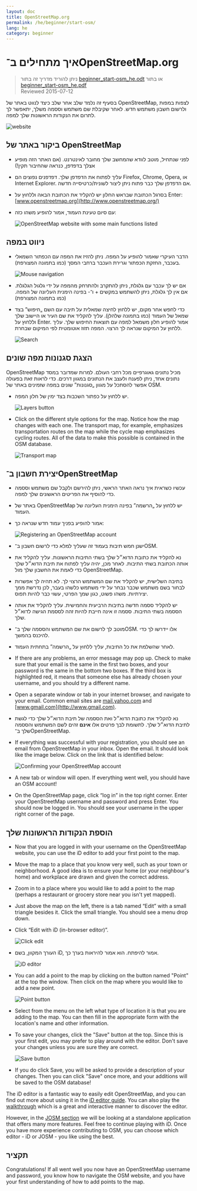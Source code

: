 ```yaml
---
layout: doc
title: OpenStreetMap.org
permalink: /he/beginner/start-osm/
lang: he
category: beginner
---
```


איך מתחילים ב־OpenStreetMap.org
====================================

> ניתן להוריד מדריך זה בתור [beginner_start-osm_he.odt](/files/beginner_start-osm_he.odt) או בתור [beginner_start-osm_he.pdf](/files/beginner_start-osm_he.pdf)  
> Reviewed 2015-07-12  

בסעיף זה נלמד שלב אחר שלב כיצד לנווט באתר של OpenStreetMap, לצפות במפות ולרשום חשבון משתמש חדש. לאחר שקיבלת שם משתמש וססמה משלך, יתאפשר לך לתרום את הנקודות הראשונות שלך למפה.

![website][]

ביקור באתר של OpenStreetMap
-------------------------------

-   לפני שנתחיל, מוטב לוודא שהמחשב שלך מחובר לאינטרנט.  (אם האתר הזה מופיע אצלך בדפדפן, כנראה שהחיבור תקין!)
-   עליך לפתוח את הדפדפן שלך. דפדפנים נפוצים הם Firefox, Chrome, Opera, או Internet Explorer. אם הדפדפן שלך כבר פתוח ניתן ליצור לשונית/כרטיסייה חדשה.
-   בסרגל הכתובת שבראש החלון יש להקליד את הכתובת הבאה וללחוץ על Enter:
    [www.openstreetmap.org](http://www.openstreetmap.org/)
-   עם סיום טעינת העמוד, אמור להופיע משהו כזה:

    ![OpenStreetMap website with some main functions listed][]

ניווט במפה
----------------

-   הדבר העיקרי שאמור להופיע על המפה. ניתן להזיז את המפה עם הכפתור השמאלי בעכבר, החזקת הכפתור וגרירת העכבר ברחבי המסך (כמו בתמונה המצורפת).

    ![Mouse navigation][]

-   אם יש לך עכבר עם גלגלת, ניתן להתקרב ולהתרחק מהמפה על ידי גלגול הגלגלת. אם אין לך גלגלת, ניתן להשתמש במקשים + ו־- בפינה הימנית העליונה של המפה. (כמו בתמונה המצורפת)
-   כדי לחפש אחר מקום, יש ללחוץ לחיצה שמאלית על תיבה עם השם „חיפוש” בצד שמאל של העמוד (כמו בתמונה שלהלן). עליך להקליד את שם העיר או היישוב שלך וללחוץ על Enter. אמור להופיע חלון משמאל למפה עם תוצאות החיפוש שלך. עליך ללחוץ על המיקום שנראה לך הרצוי. המפה תזוז אוטומטית לפי המיקום שבחרת.

    ![Search][]
   

הצגת סגנונות מפה שונים
------------------------

OpenStreetMap מכיל נתונים גאוגרפיים מכל רחבי העולם. למרות שמדובר במסד נתונים אחד, ניתן לפענח ולעצב את הנתונים במגוון דרכים. כדי לראות זאת בפעולה אפשר להסתכל על מגוון „סגנונות” שונים במפה שזמינים באתר של OSM.

-  יש ללחוץ על כפתור השכבות בצד ימין של חלון המפה.

    ![Layers button][]

-   Click on the different style options for the map. Notice how the map changes with each one. The transport map, for example, emphasizes transportation routes on the map while the cycle map emphasizes cycling routes. All of the data to make this possible is contained in the OSM database.

    ![Transport map][]

יצירת חשבון ב־OpenStreetMap
-------------------------------

-   עכשיו כשראית איך נראה האתר הראשי, ניתן להירשם ולקבל שם משתמש וססמה כדי להוסיף את הפריטים הראשונים שלך למפה.
-   באתר של OpenStreetMap יש ללחוץ על „הרשמה” בפינה הימנית העליונה של העמוד.
-   אמור להופיע בפניך עמוד חדש שנראה כך:

    ![Registering an OpenStreetMap account][]

-   ישנן חמש תיבות בעמוד זה שעליך למלא כדי לרשום חשבון ב־OSM.
-  נא להקליד את כתובת הדוא״ל שלך בשתי התיבות הראשונות. עליך להקליד את אותה הכתובת בשתי התיבות. לאחר מכן, יהיה עליך לפתוח את תיבת הדוא״ל שלך כדי לאמת את החשבון שלך מול OpenStreetMap.
-  בתיבה השלישית, יש להקליד את שם המשתמש הרצוי לך. לא תהיה לך אפשרות לבחור בשם משתמש שכבר נבחר על ידי משתמש כלשהו בעבר, לכן נדרשת ממך יצירתיות. משהו פשוט, כגון שמך הפרטי, עשוי כבר להיות תפוס.
-  יש להקליד ססמה חדשה בתיבות הרביעית והחמישית. עליך להקליד את אותה הססמה בשתי התיבות. ססמה זו אינה חייבת להיות זהה לססמת הגישה לדוא״ל שלך.
-   מוטב לך לרשום את שם המשתמש והססמה שלך ב־OSM. אלו יידרשו לך כדי להיכנס בהמשך.
-   לאחר שהשלמת את כל התיבות, עליך ללחוץ על „הרשמה” בתחתית העמוד.
-   If there are any problems, an error message may pop up. Check to make sure that your email is the same in the first two boxes, and your password is the same in the bottom two boxes. If the third box is highlighted red, it means that someone else has already chosen your username, and you should try a different name.
-   Open a separate window or tab in your internet browser, and navigate to your email.  Common email sites are [mail.yahoo.com](http://mail.yahoo.com) and [www.gmail.com](http://www.gmail.com).
- נא להקליד את כתובת הדוא״ל ואת הססמה של תיבת הדוא״ל שלך כדי לגשת לתיבת הדוא״ל שלך. לתשומת לבך פרטים אלו __אינם__ זהים לשם המשתמש והססמה שלך ב־OpenStreetMap.
-   If everything was successful with your registration, you should see an email from OpenStreetMap in your inbox. Open the email. It should look like the image below. Click on the link that is identified below:

    ![Confirming your OpenStreetMap account][]

-   A new tab or window will open. If everything went well, you should have an OSM account!
-   On the OpenStreetMap page, click “log in” in the top right corner.  Enter your OpenStreetMap username and password and press Enter. You should now be logged in. You should see your username in the upper right corner of the page.

הוספת הנקודות הראשונות שלך
------------------------

-   Now that you are logged in with your username on the OpenStreetMap website, you can use the iD editor to add your first point to the map.
-   Move the map to a place that you know very well, such as your town or neighborhood. A good idea is to ensure your home (or your neighbour's home) and workplace are drawn and given the correct address. 
-   Zoom in to a place where you would like to add a point to the map (perhaps a restaurant or grocery store near you isn't yet mapped).
-   Just above the map on the left, there is a tab named “Edit” with a small triangle besides it. Click the small triangle. You should see a menu drop down.
-   Click “Edit with iD (in-browser editor)”.

    ![Click edit][]

-   העורך המקוון, בשם iD, אמור להיפתח. הוא אמור להיראות בערך כך.

    ![iD editor][]

-   You can add a point to the map by clicking on the button named "Point" at the top the window. Then click on the map where you would like to add a new point.

    ![Point button][]    

-   Select from the menu on the left what type of location it is that you are adding to the map. You can then fill in the appropriate form with the location's name and other information.
-   To save your changes, click the "Save" button at the top. Since this is your first edit, you may prefer to play around with the editor. Don't save your changes unless you are sure they are correct.

    ![Save button][]    

-   If you do click Save, you will be asked to provide a description of your changes.  Then you can click "Save" once more, and your additions will be saved to the OSM database!


The iD editor is a fantastic way to easily edit OpenStreetMap, and you can find out more about using it in the [iD editor guide](/en/beginner/id-editor/).  You can also play the [walkthrough](http://www.openstreetmap.org/edit?editor=id#walkthrough=true) which is a great and interactive manner to discover the editor.

However, in the [JOSM section](/en/josm/) we will be looking at a standalone application that offers many more features.  Feel free to continue playing with iD. Once you have more experience contributing to OSM, you can choose which editor - iD or JOSM - you like using the best.

תקציר
-------

Congratulations! If all went well you now have an OpenStreetMap username and password, you know how to navigate the OSM website, and you have your first understanding of how to add points to the map.



[website]: /images/beginner/start-osm_website.png
[OpenStreetMap website with some main functions listed]: /images/beginner/osm-website-main-functions.png
[Mouse navigation]: /images/beginner/mouse-navigation.png
[Search]: /images/beginner/search.png
[Layers button]: /images/beginner/layers.png
[Transport map]: /images/beginner/transport-map.png
[Registering an OpenStreetMap account]: /images/beginner/registering-account.png
[Confirming your OpenStreetMap account]: /images/beginner/confirming-account.png
[Click edit]: /images/beginner/click-edit.png
[iD editor]: /images/beginner/id-editor.png
[Point button]: /images/beginner/point-button.png
[Save button]: /images/beginner/save-button.png